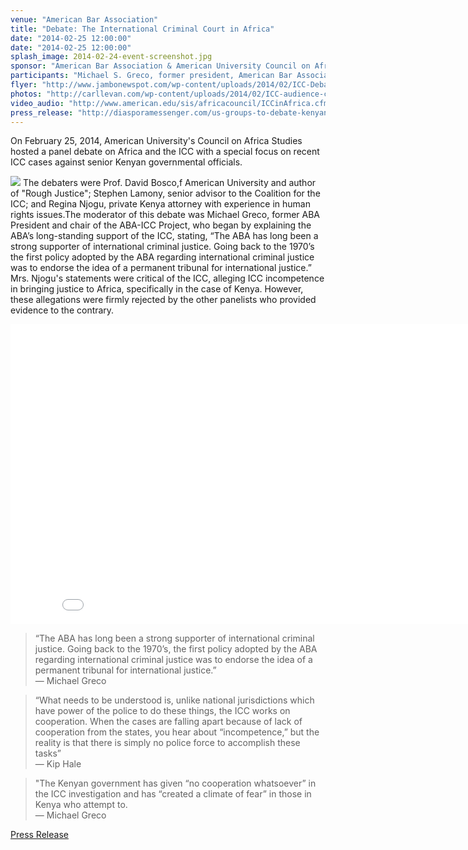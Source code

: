 ```yaml
---
venue: "American Bar Association"
title: "Debate: The International Criminal Court in Africa"
date: "2014-02-25 12:00:00"
date: "2014-02-25 12:00:00"
splash_image: 2014-02-24-event-screenshot.jpg
sponsor: "American Bar Association & American University Council on African Studies"
participants: "Michael S. Greco, former president, American Bar Association; Regina Njogu, Washington College of Law alumni, Kenyan attorney; Stephen Arthur Lamony, Senior Adviser on AU, UN, and African Situations Coalition for the ICC; David Bosco, Professor in American University’s School of International Service"
flyer: "http://www.jambonewspot.com/wp-content/uploads/2014/02/ICC-Debate-592x420.jpg"
photos: "http://carllevan.com/wp-content/uploads/2014/02/ICC-audience-cropped.jpg; http://carllevan.com/wp-content/uploads/2014/02/ICC-photo-of-all-panelists-2-25-2014.jpg" 
video_audio: "http://www.american.edu/sis/africacouncil/ICCinAfrica.cfm"
press_release: "http://diasporamessenger.com/us-groups-to-debate-kenyan-icc-cases/" 
---
```

On February 25, 2014, American University's Council on Africa Studies hosted a panel debate on Africa and the ICC with a special focus on recent ICC cases against senior Kenyan governmental officials. 

![](http://carllevan.com/wp-content/uploads/2014/02/ICC-photo-of-all-panelists-2-25-2014.jpg)  The debaters were Prof. David Bosco,f American University and author of "Rough Justice"; Stephen Lamony, senior advisor to the Coalition for the ICC; and Regina Njogu, private Kenya attorney with experience in human rights issues.The moderator of this debate was Michael Greco, former ABA President and chair of the ABA-ICC Project, who began by explaining the ABA’s long-standing support of  the ICC, stating, “The ABA has long been a strong supporter of international criminal justice. Going back to the 1970’s the first policy adopted by the ABA regarding international criminal justice was to endorse the idea of a permanent tribunal for international justice.” Mrs. Njogu's statements were critical of the ICC, alleging ICC incompetence in bringing justice to Africa, specifically in the case of Kenya. However, these allegations were firmly rejected by the other panelists who provided evidence to the contrary. 

<iframe width="853" height="480" src="//www.youtube.com/embed/XyYs7NzCsO8?rel=0" frameborder="0" allowfullscreen></iframe>


> “The ABA has long been a strong supporter of international criminal justice. Going back to the 1970’s, the first policy adopted by the ABA regarding international criminal justice was to endorse the idea of a permanent tribunal for international justice.”  
— Michael Greco                                                                                                                        

> “What needs to be understood is, unlike national jurisdictions which have power of the police to do these things, the ICC works on cooperation. When the cases are falling apart because of lack of cooperation from the states, you hear about “incompetence,” but the reality is that there is simply no police force to accomplish these tasks”  
— Kip Hale            

> "The Kenyan government has given “no cooperation whatsoever” in the ICC investigation and has “created a climate of fear” in those in Kenya who attempt to.  
— Michael Greco

[Press Release](http://diasporamessenger.com/us-groups-to-debate-kenyan-icc-cases/)